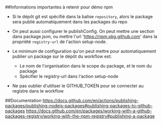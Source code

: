 ##Informations importantes à retenir pour démo npm

* Si le dépôt git est spécifié dans la balise `repository`, alors le package sera publié automatiquement dans les packages du repo
* On peut aussi configurer le publishConfig. On peut mettre une section dans package.json, ou mettre l'url 'https://npm.pkg.github.com' dans la propriété `registry-url` de l'action setup-node. 
* Le minimum de configuration qu'on peut mettre pour automatiquement publier un package sur le dépôt du workflow est:
    * Le nom de l'organisation dans le scope du package, et le nom du package
    * Spécifier le registry-url dans l'action setup-node

* Ne pas oublier d'utiliser le GITHUB_TOKEN pour se connecter au registre dans le workflow


##Documentation
https://docs.github.com/en/actions/publishing-packages/publishing-nodejs-packages#publishing-packages-to-github-packages
https://docs.github.com/en/packages/working-with-a-github-packages-registry/working-with-the-npm-registry#publishing-a-package
